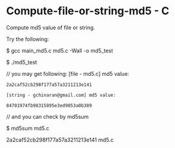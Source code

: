 Compute-file-or-string-md5 - C
==============================

Compute md5 value of file or string.

Try the following:

$ gcc main_md5.c md5.c -Wall -o md5_test

$ ./md5_test

// you may get following:
	[file - md5.c] md5 value:
	
	2a2caf52cb298f177a57a3211213e141
	
	[string - gchinaran@gmail.com] md5 value:
	
	84701974fb98315895e3ed9053a0b389

// and you can check by md5sum

$ md5sum md5.c

2a2caf52cb298f177a57a3211213e141  md5.c

